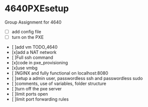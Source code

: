 # 4640PXEsetup
Group Assignment for 4640

- [ ] add config file
- [ ] turn on the PXE
- [ ]add vm TODO_4640
- [x]add a NAT network
- [ ]Full ssh command
- [x]code in pxe_provisioning
- [x]use vmbg
- [ ]NGINX and fully functional on localhost:8080
- [ ]setup a admin user, passwordless ssh and passwordless sudo
- [ ]comments, use of variables, folder structure
- [ ]turn off the pxe server
- [ ]limit ports open
- [ ]limit port forwarding rules
